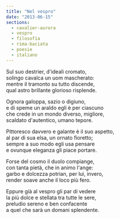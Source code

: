 ```yaml
---
title: "Nel vespro"
date: "2013-06-15"
sections:
  - cavalier-aurora
  - vespro
  - filosofia
  - rima-baciata
  - poesie
  - italiano
---
```


Sul suo destrier, d'ideali cromato,\
solingo cavalca un uom mascherato:\
mentre il tramonto su tutto discende,\
qual astro brillante glorioso risplende.

Ognora galoppa, sazio o digiuno,\
e di speme un araldo egli è per ciascuno\
che crede in un mondo diverso, migliore,\
scaldato d'autentico, umano tepore.

Pittoresco davvero e galante è il suo aspetto,\
al par di sua elsa, un ornato fioretto;\
sempre a suo modo egli usa pensare\
e ovunque eleganza gli piace portare.

Forse del cosmo il duolo compiange,\
con tanta pietà, che in animo l'ange:\
garbo e dolcezza potrian, per lui, invero,\
render soave anche il loco più fero.

Eppure già al vespro gli par di vedere\
la più dolce e stellata tra tutte le sere,\
preludio sereno e ben confacente\
a quel che sarà un domani splendente.
